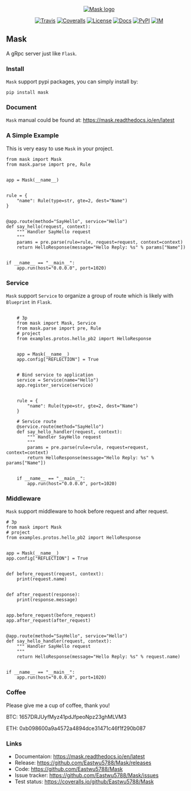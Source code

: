 <p align="center">
    <a href="#readme">
        <img alt="Mask logo" src="https://mask.readthedocs.io/en/latest/_images/logo.png">
    </a>
</p>
<p align="center">
    <a href="https://travis-ci.com/github/Eastwu5788/Mask"><img alt="Travis" src="https://travis-ci.com/Eastwu5788/Mask.svg?branch=master"></a>
    <a href="https://coveralls.io/github/Eastwu5788/Mask"><img alt="Coveralls" src="https://coveralls.io/repos/github/Eastwu5788/Mask/badge.svg?branch=master"></a>
    <a href="https://github.com/Eastwu5788/Mask/blob/master/LICENSE"><img alt="License" src="https://img.shields.io/github/license/Eastwu5788/Mask?color=brightgr"></a>
    <a href="https://mask.readthedocs.io/en/latest"><img alt="Docs" src="https://readthedocs.org/projects/mask/badge/?version=latest"></a>
    <a href="https://pypi.org/project/Mask/"><img alt="PyPI" src="https://img.shields.io/pypi/v/Mask?color=brightgreen"></a>
    <a href="https://gitter.im/mask-cn/community?utm_source=badge&utm_medium=badge&utm_campaign=pr-badge"><img alt="IM" src="https://badges.gitter.im/pre-request/community.svg"/></a>
</p>

## Mask

A gRpc server just like `Flask`.

### Install

`Mask` support pypi packages, you can simply install by:

```
pip install mask
```

### Document

`Mask` manual could be found at:  https://mask.readthedocs.io/en/latest


### A Simple Example

This is very easy to use `Mask` in your project.

```
from mask import Mask
from mask.parse import pre, Rule


app = Mask(__name__)


rule = {
    "name": Rule(type=str, gte=2, dest="Name")
}


@app.route(method="SayHello", service="Hello")
def say_hello(request, context):
    """ Handler SayHello request
    """
    params = pre.parse(rule=rule, request=request, context=context)
    return HelloResponse(message="Hello Reply: %s" % params["Name"])


if __name__ == "__main__":
    app.run(host="0.0.0.0", port=1020)
```

### Service

`Mask` support `Service` to organize a group of route which is likely with `Blueprint` in `Flask`.

```

    # 3p
    from mask import Mask, Service
    from mask.parse import pre, Rule
    # project
    from examples.protos.hello_pb2 import HelloResponse


    app = Mask(__name__)
    app.config["REFLECTION"] = True


    # Bind service to application
    service = Service(name="Hello")
    app.register_service(service)


    rule = {
        "name": Rule(type=str, gte=2, dest="Name")
    }

    # Service route
    @service.route(method="SayHello")
    def say_hello_handler(request, context):
        """ Handler SayHello request
        """
        params = pre.parse(rule=rule, request=request, context=context)
        return HelloResponse(message="Hello Reply: %s" % params["Name"])


    if __name__ == "__main__":
        app.run(host="0.0.0.0", port=1020)

```

### Middleware 

`Mask` support middleware to hook before request and after request.

```
# 3p
from mask import Mask
# project
from examples.protos.hello_pb2 import HelloResponse


app = Mask(__name__)
app.config["REFLECTION"] = True


def before_request(request, context):
    print(request.name)


def after_request(response):
    print(response.message)


app.before_request(before_request)
app.after_request(after_request)


@app.route(method="SayHello", service="Hello")
def say_hello_handler(request, context):
    """ Handler SayHello request
    """
    return HelloResponse(message="Hello Reply: %s" % request.name)


if __name__ == "__main__":
    app.run(host="0.0.0.0", port=1020)
```



### Coffee

Please give me a cup of coffee, thank you!

BTC: 1657DRJUyfMyz41pdJfpeoNpz23ghMLVM3

ETH: 0xb098600a9a4572a4894dce31471c46f1f290b087

### Links

* Documentaion: https://mask.readthedocs.io/en/latest
* Release: https://github.com/Eastwu5788/Mask/releases
* Code: https://github.com/Eastwu5788/Mask
* Issue tracker: https://github.com/Eastwu5788/Mask/issues
* Test status: https://coveralls.io/github/Eastwu5788/Mask
